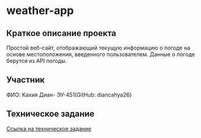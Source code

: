 # weather-app


## Краткое описание проекта
Простой веб-сайт, отображающий текущую информацию о погоде на основе местоположения, введенного пользователем. Данные о погоде берутся из API погоды.

## Участник
ФИО: Кахия Диан- ЭУ-451(GitHub: diancahya26)

## Техническое задание
[Ссылка на техническое задание](teknikinfo.md)

